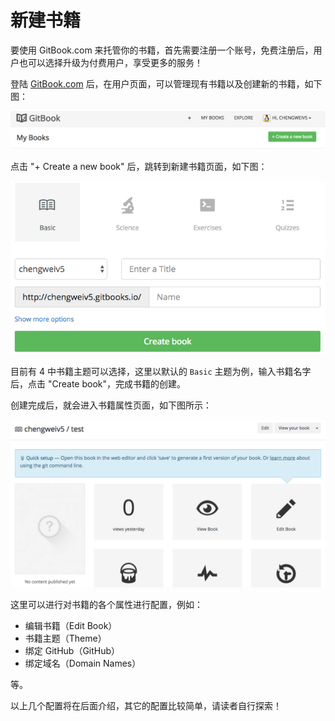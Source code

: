 # 新建书籍

要使用 GitBook.com 来托管你的书籍，首先需要注册一个账号，免费注册后，用户也可以选择升级为付费用户，享受更多的服务！

登陆 [GitBook.com](https://www.gitbook.com) 后，在用户页面，可以管理现有书籍以及创建新的书籍，如下图：

![create a new book](../assets/gitbook.com/new-book-button.png "create a new book")

点击 "+ Create a new book" 后，跳转到新建书籍页面，如下图：

![setup a new book](../assets/gitbook.com/new-book.png "setup a new book")

目前有 4 中书籍主题可以选择，这里以默认的 `Basic` 主题为例，输入书籍名字后，点击 "Create book"，完成书籍的创建。

创建完成后，就会进入书籍属性页面，如下图所示：

![book properties](../assets/gitbook.com/book-properties.png)

这里可以进行对书籍的各个属性进行配置，例如：

- 编辑书籍（Edit Book）
- 书籍主题（Theme）
- 绑定 GitHub（GitHub）
- 绑定域名（Domain Names）

等。

以上几个配置将在后面介绍，其它的配置比较简单，请读者自行探索！
